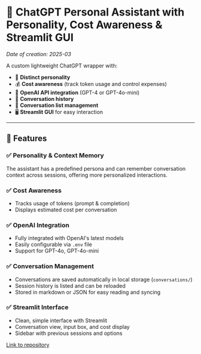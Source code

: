 # 🧠 ChatGPT Personal Assistant with Personality, Cost Awareness & Streamlit GUI

*Date of creation: 2025-03*

A custom lightweight ChatGPT wrapper with:

- 🧍 **Distinct personality**   
- 💰 **Cost awareness** (track token usage and control expenses)  
- 🔌 **OpenAI API integration** (GPT-4 or GPT-4o-mini)  
- 💬 **Conversation history** 
- 📜 **Conversation list management**  
- 🖥️ **Streamlit GUI** for easy interaction  

---

## 🚀 Features

### ✅ Personality & Context Memory
The assistant has a predefined persona and can remember conversation context across sessions, offering more personalized interactions.

### ✅ Cost Awareness
- Tracks usage of tokens (prompt & completion)
- Displays estimated cost per conversation 

### ✅ OpenAI Integration
- Fully integrated with OpenAI's latest models
- Easily configurable via `.env` file
- Support for GPT-4o, GPT-4o-mini

### ✅ Conversation Management
- Conversations are saved automatically in local storage (`conversations/`)
- Session history is listed and can be reloaded
- Stored in markdown or JSON for easy reading and syncing

### ✅ Streamlit Interface
- Clean, simple interface with Streamlit
- Conversation view, input box, and cost display
- Sidebar with previous sessions and options

[Link to repository](https://github.com/KrzysztofPiekarski/my_chatbot)
